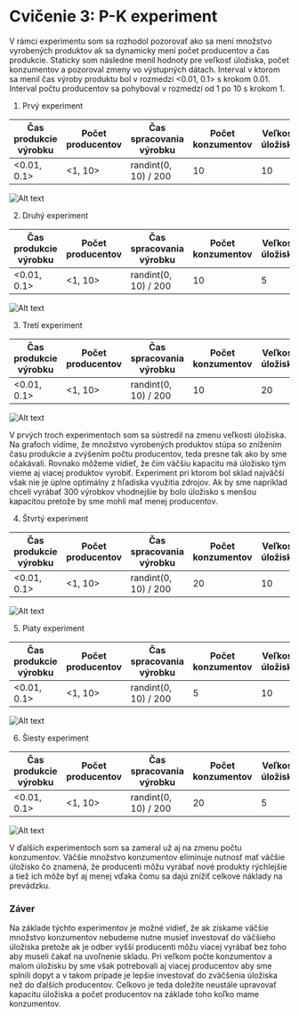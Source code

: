 # Cvičenie 3: P-K experiment

V rámci experimentu som sa rozhodol pozorovať ako sa mení množstvo vyrobených produktov ak sa dynamicky mení počet producentov a čas produkcie. Staticky som následne menil hodnoty pre veľkosť úložiska, počet konzumentov a pozoroval zmeny vo výstupných dátach. Interval v ktorom sa menil čas výroby produktu bol v rozmedzí <0.01, 0.1> s krokom 0.01. Interval počtu producentov sa pohyboval v rozmedzí od 1 po 10 s krokom 1.


1. Prvý experiment

Čas produkcie výrobku | Počet producentov | Čas spracovania výrobku | Počet konzumentov | Veľkosť úložiska 
--------------------- | ------------------|-------------------------|-------------------|-----------------
<0.01, 0.1>| <1, 10>| randint(0, 10) / 200 | 10 | 10


![Alt text](/Cvicenie%2003/graphs/WC10C10.png?raw=true "")

2. Druhý experiment

Čas produkcie výrobku | Počet producentov | Čas spracovania výrobku | Počet konzumentov | Veľkosť úložiska 
--------------------- | ------------------|-------------------------|-------------------|-----------------
<0.01, 0.1>| <1, 10>| randint(0, 10) / 200 | 10 | 5


![Alt text](/Cvicenie%2003/graphs/WC5C10.png?raw=true "")

3. Tretí experiment

Čas produkcie výrobku | Počet producentov | Čas spracovania výrobku | Počet konzumentov | Veľkosť úložiska 
--------------------- | ------------------|-------------------------|-------------------|-----------------
<0.01, 0.1>| <1, 10>| randint(0, 10) / 200 | 10 | 20


![Alt text](/Cvicenie%2003/graphs/WC20C10.png?raw=true "")

V prvých troch experimentoch som sa sústredil na zmenu veľkosti úložiska. Na grafoch vidíme, že množstvo vyrobených produktov stúpa so znížením času produkcie a zvýšením počtu producentov, teda presne tak ako by sme očakávali. Rovnako môžeme vidieť, že čim väčšiu kapacitu má úložisko tým vieme aj viacej produktov vyrobiť. Experiment pri ktorom bol sklad najväčší však nie je úplne optimálny z hľadiska využitia zdrojov. Ak by sme napríklad chceli vyrábať 300 výrobkov vhodnejšie by bolo úložisko s menšou kapacitou pretože by sme mohli mať menej producentov.

4. Štvrtý experiment

Čas produkcie výrobku | Počet producentov | Čas spracovania výrobku | Počet konzumentov | Veľkosť úložiska 
--------------------- | ------------------|-------------------------|-------------------|-----------------
<0.01, 0.1>| <1, 10>| randint(0, 10) / 200 | 20 | 10


![Alt text](/Cvicenie%2003/graphs/WC10C20.png?raw=true "")

5. Piaty experiment

Čas produkcie výrobku | Počet producentov | Čas spracovania výrobku | Počet konzumentov | Veľkosť úložiska 
--------------------- | ------------------|-------------------------|-------------------|-----------------
<0.01, 0.1>| <1, 10>| randint(0, 10) / 200 | 5 | 10


![Alt text](/Cvicenie%2003/graphs/WC10C5.png?raw=true "")

6. Šiesty experiment

Čas produkcie výrobku | Počet producentov | Čas spracovania výrobku | Počet konzumentov | Veľkosť úložiska 
--------------------- | ------------------|-------------------------|-------------------|-----------------
<0.01, 0.1>| <1, 10>| randint(0, 10) / 200 | 20 | 5


![Alt text](/Cvicenie%2003/graphs/WC5C20.png?raw=true "")

V ďalších experimentoch som sa zameral už aj na zmenu počtu konzumentov. Väčšie množstvo konzumentov eliminuje nutnosť mať väčšie úložisko čo znamená, že producenti môžu vyrábať nové produkty rýchlejšie a tiež ich môže byť aj menej vďaka čomu sa dajú znížiť celkove náklady na prevádzku. 

### Záver

Na základe týchto experimentov je možné vidieť, že ak získame väčšie množstvo konzumentov nebudeme nutne musieť investovať do väčšieho úložiska pretože ak je odber vyšší producenti môžu viacej vyrábať bez toho aby museli čakať na uvoľnenie skladu. Pri veľkom počte konzumentov a malom úložisku by sme však potrebovali aj viacej producentov aby sme splnili dopyt a v takom prípade je lepšie investovať do zväčšenia úložiska než do ďalších producentov. Celkovo je teda doležíte neustále upravovať kapacitu úložiska a počet producentov na základe toho koľko mame konzumentov.
